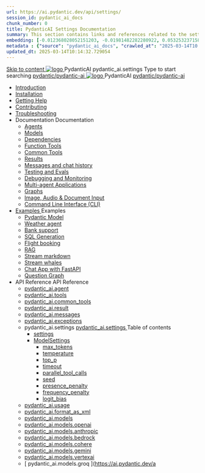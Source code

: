 ```yaml
---
url: https://ai.pydantic.dev/api/settings/
session_id: pydantic_ai_docs
chunk_number: 0
title: PydanticAI Settings Documentation
summary: This section contains links and references related to the settings of PydanticAI, including navigation options for installation, troubleshooting, and contributing to the project.
embedding: [-0.012368028052151203, -0.01981482282280922, 0.053253237158060074, -0.017274830490350723, -0.0035971191246062517, 0.008680710569024086, -0.02844502218067646, 0.01472040731459856, 0.014063761569559574, 0.004874330945312977, 0.0024101058952510357, -0.08156837522983551, -0.024952532723546028, -0.016610968858003616, 0.025832870975136757, -0.007504521403461695, -0.022037314251065254, 0.025804007425904274, -0.003809987800195813, 0.05359959974884987, 0.055158231407403946, -0.00401564035564661, 0.002622974570840597, 0.019150961190462112, 0.004675894044339657, 0.0005790748400613666, 0.016076993197202682, 0.041390322148799896, 0.02597718872129917, -0.04263145476579666, 0.01574506238102913, -0.01626460626721382, -0.0447673536837101, -0.010275421664118767, 0.01244018692523241, -0.004437769763171673, 0.010787749662995338, -0.00012142982450313866, 0.004138310439884663, 0.019959140568971634, 0.01645221933722496, -0.05469641461968422, 0.02248469926416874, 0.003045103745535016, -0.07319794595241547, 0.0024768528528511524, 0.02042095735669136, 0.011328940279781818, 0.006580887828022242, -0.008002417162060738, -0.07013840973377228, 0.014532794244587421, -0.04496939852833748, 0.009690934792160988, 0.004069759510457516, -0.004271804355084896, -0.012678311206400394, 0.018054146319627762, 0.0033084836322814226, -0.03486716002225876, 0.005159358493983746, -0.020752888172864914, -0.004455809481441975, 0.0636729747056961, -0.030681945383548737, -0.016899604350328445, -0.06321115791797638, 0.030393311753869057, -0.0636729747056961, -0.03371261805295944, 0.02952740527689457, 0.03882146626710892, -0.03685874491930008, -0.06171025335788727, -0.002731212880462408, -0.02337946929037571, 0.024923669174313545, 0.10564056783914566, -0.0030577315483242273, -0.056341636925935745, -0.01070837490260601, 0.03475170582532883, -0.01531211007386446, -0.004282628186047077, -0.021676521748304367, -0.028661498799920082, -0.029585132375359535, 0.000420325348386541, -0.013969955034554005, -0.0268575269728899, -0.026135938242077827, -0.0056572542525827885, -0.02755025215446949, -0.008933266624808311, 0.07822020351886749, 0.00706074433401227, 0.015990402549505234, -0.007987985387444496, 0.004271804355084896, 0.030566493049263954, 0.030393311753869057, -0.04419008269906044, -0.051983240991830826, 0.06171025335788727, 0.02218163199722767, -0.00911366380751133, 0.014070977456867695, -0.0290511567145586, -0.005231517367064953, 0.02379799075424671, -0.12826958298683167, -0.003521352307870984, -0.03270239382982254, 0.026785368099808693, -0.08508972823619843, -0.006815404165536165, -0.015499722212553024, 0.025125714018940926, 0.020276639610528946, -0.04976074770092964, -0.02883468009531498, 0.0137246148660779, 0.04387258365750313, 0.02070959284901619, 0.029585132375359535, -0.0008880049572326243, -0.016105856746435165, -0.0432375892996788, -0.06615523993968964, -0.03099944442510605, 0.011516553349792957, 0.013508138246834278, 0.045431215316057205, -0.027896614745259285, -0.0012636820320039988, -0.025385485962033272, -0.02695854939520359, -0.0001854708098107949, -0.03818646818399429, 0.022152768447995186, 0.032356031239032745, -0.014727623201906681, -0.01223814208060503, 0.03633920103311539, -0.04361281543970108, 0.007598327938467264, -0.03420329838991165, -0.020969364792108536, -0.03062422014772892, 0.03330852836370468, 0.03099944442510605, 0.022643448784947395, -0.013046321459114552, -0.028964566066861153, -0.0296428594738245, 0.01713051274418831, 0.028618203476071358, 0.032153986394405365, 0.01982925459742546, -0.03847510367631912, -0.026121506467461586, 0.05541800335049629, -0.027492525056004524, -0.021835271269083023, -0.011494905687868595, -0.002815999323502183, -0.04199645668268204, -0.020074594765901566, -0.07302476465702057, -0.06575115025043488, -0.01252677757292986, -0.02369696833193302, -0.012591720558702946, -0.003770300420001149, 0.01713051274418831, -0.034924887120723724, -0.029787177219986916, -0.02646786905825138, -0.03694533556699753, -0.04141918569803238, -0.03143239766359329, -0.004297059960663319, -0.05818890407681465, -0.024043330922722816, 0.0017291066469624639, -0.017808806151151657, -0.018256191164255142, 0.009185822680592537, -0.01793869212269783, 0.04546007886528969, 0.03755147010087967, 0.012057744897902012, 0.05071324482560158, 0.01971380040049553, 0.019858118146657944, -0.03454966098070145, 0.030306721106171608, -0.01792426034808159, -0.0029278455767780542, 0.010340364649891853, 0.0042754122987389565, -0.008796164765954018, 0.020651865750551224, 0.012050529010593891, 0.002294651698321104, -0.055042777210474014, 0.017404716461896896, 0.015369836241006851, -0.021835271269083023, -0.01853039488196373, 0.020594138652086258, -0.0662129670381546, 0.03099944442510605, 0.0028141953516751528, -0.012000017799437046, 0.014446203596889973, -0.06321115791797638, -0.007764292880892754, 0.001027361722663045, 0.038590557873249054, -0.033048756420612335, 0.04973188415169716, 0.03203853219747543, 0.004401690326631069, -0.012274221517145634, 0.014626600779592991, 0.025111282244324684, -0.02952740527689457, 0.030364448204636574, 0.032067395746707916, 0.005043904297053814, 0.016885172575712204, -0.018458236008882523, -0.006483473349362612, 0.006800972390919924, -0.05143483355641365, 0.009784741327166557, -0.013760694302618504, 0.017419148236513138, -0.013638024218380451, 0.009265197440981865, -0.005751060787588358, -0.0022892397828400135, 0.031749896705150604, 0.009503321722149849, 0.0021575498394668102, -0.006230917293578386, -0.04153463989496231, 0.01951175555586815, 0.028170818462967873, 0.035415567457675934, 0.004141918383538723, 0.010188831016421318, -0.02307640202343464, 0.00012402303400449455, -0.02587616629898548, -0.04000487178564072, -0.0035267642233520746, -0.03639692813158035, 0.010924851521849632, -0.006714381743222475, 0.034636251628398895, -0.0066494387574493885, -0.013876148499548435, -0.002184609416872263, -0.025587530806660652, -0.028199682012200356, 0.023220719769597054, -0.04450758174061775, -0.059920717030763626, 0.030883990228176117, 0.03022013045847416, 0.06482751667499542, -0.023451628163456917, -0.041476912796497345, 0.0182417593896389, -0.004719189368188381, 0.020940501242876053, -0.0024064979515969753, 0.01371739897876978, -0.008659062907099724, -0.0018265211256220937, 0.06315343081951141, 0.0331064835190773, 0.015615176409482956, 0.02636684663593769, 0.004863507114350796, -0.0048707230016589165, -0.0035466079134494066, -0.007966337725520134, 0.028113091364502907, 0.012772117741405964, 0.030075812712311745, -0.04580644145607948, 0.039600782096385956, -0.00391100998967886, 0.05986298993229866, 0.021142546087503433, 0.016466651111841202, -0.031374670565128326, 0.07360203564167023, 0.027968773618340492, -0.014980179257690907, -0.02081061527132988, 0.011733029969036579, 0.02238367684185505, 0.007172590587288141, -0.01775107905268669, 0.055533457547426224, -0.036310337483882904, -0.017967555671930313, 0.0296428594738245, -0.012093824334442616, -0.03734942525625229, -0.03183648735284805, -0.04089964181184769, 0.0481443889439106, -0.017303694039583206, 0.06257615983486176, -0.016481082886457443, -0.046903256326913834, -0.043468497693538666, 0.007807588204741478, 0.023061970248818398, -0.03726283460855484, -0.005469641648232937, 0.023740263655781746, 0.0045640477910637856, -0.016394492238759995, -0.025010259822010994, 0.014287454076111317, -0.027882182970643044, -0.016221310943365097, 0.03619488328695297, -0.016178015619516373, -0.025298895314335823, -0.017361421138048172, 0.01653880998492241, -0.04095736891031265, 0.031865350902080536, -0.04520030692219734, -0.04061100631952286, -0.05299346521496773, -0.027521388605237007, -0.022527994588017464, 0.016683127731084824, 0.005011432804167271, 0.04338190704584122, 0.0037630845326930285, 0.006277820561081171, -0.008998209610581398, -0.0094167310744524, -0.006115463096648455, 0.04170782119035721, -0.03636806458234787, -0.021864134818315506, -0.005372227169573307, -0.01535540446639061, -0.035242386162281036, 0.032153986394405365, -0.055937547236680984, 0.001572161098010838, 0.018068578094244003, -0.01322671864181757, -0.008161166682839394, -0.0015360816614702344, -0.028776952996850014, -0.029671723023056984, -0.009842468425631523, -0.010470250621438026, 0.01511006522923708, -0.013984386809170246, -0.014893588609993458, -0.02358151413500309, -0.02092606946825981, -0.03844624012708664, -0.021777544170618057, 0.01293086726218462, 0.004163566045463085, 0.016971763223409653, 0.020954933017492294, -0.005624782759696245, 0.010831044986844063, 0.0222970861941576, 0.04739393666386604, 0.0040877992287278175, -0.0023992820642888546, 0.013933875598013401, -0.014604953117668629, 0.042256228625774384, 0.051492560654878616, -0.018357213586568832, -0.005444386042654514, -0.0018454628298059106, 0.009460026398301125, 0.010095024481415749, -0.017375852912664413, 0.0088250283151865, 0.06003617122769356, 0.01041252352297306, -0.010470250621438026, -0.006833443883806467, -0.025645257905125618, -0.0023361430503427982, -0.019959140568971634, 0.02576071210205555, 0.04352622479200363, 0.021561067551374435, 0.016827445477247238, -0.02021891251206398, 0.050886426120996475, -0.02825740911066532, 0.018169600516557693, -0.02498139627277851, -0.013695751316845417, -0.047624845057725906, 0.0058953785337507725, 0.03348170965909958, 0.006396882701665163, 0.03613715618848801, -0.02101266011595726, -0.05559118464589119, -0.04130373150110245, -0.023956740275025368, -0.06523160636425018, 0.05498505011200905, 0.06984977424144745, -0.037118516862392426, -0.008110655471682549, -0.03287557512521744, 0.007147334981709719, 0.0244907159358263, 0.05579322949051857, -0.020060162991285324, 0.0048418594524264336, -0.02477935142815113, -0.012447402812540531, 0.031086035072803497, 0.0071581588126719, 0.01021047867834568, 0.018862325698137283, -0.05596641078591347, -0.043353043496608734, 0.030075812712311745, -0.02072402462363243, -0.02280219830572605, 0.0011797973420470953, -0.027521388605237007, -0.012209278531372547, -0.03616601973772049, 0.0024479893036186695, -0.01332774106413126, 0.001581180957145989, 0.03128807991743088, -0.0036368065048009157, -0.04072646051645279, 0.06269161403179169, -0.008060144260525703, 0.045835305005311966, 0.0018274231115356088, 0.051983240991830826, 0.006144326645880938, -0.054061416536569595, 0.016466651111841202, -0.0055887033231556416, -0.006194837857037783, 0.009207470342516899, 0.0020926068536937237, -0.015730630606412888, -0.005195437930524349, 0.009979570284485817, -0.026684345677495003, -0.0004131094610784203, -0.03290443867444992, -0.012050529010593891, -0.016899604350328445, 0.03437647968530655, 0.015052338130772114, -0.02795434184372425, -0.00696332985535264, 0.02151777222752571, -0.022354813292622566, -0.004040895961225033, 0.03071080893278122, 0.013998818583786488, 0.07083113491535187, -0.010571273043751717, -0.030046949163079262, -0.008392075076699257, 0.010434171184897423, -0.03301989287137985, 0.011689734645187855, 0.054061416536569595, -0.018977779895067215, 0.03688760846853256, 0.00991462729871273, -0.03198080509901047, -0.0021882173605263233, -0.030306721106171608, -0.013161775656044483, 0.011689734645187855, -0.023162992671132088, -0.00871679000556469, 0.041967593133449554, 0.006144326645880938, -0.005751060787588358, 0.009156959131360054, -0.015874948352575302, -0.015802789479494095, 0.03558874875307083, -0.05319551005959511, -0.004022856242954731, -0.008594119921326637, 0.02208060957491398, 0.033135347068309784, 0.0402069166302681, 0.01724596694111824, 0.024230943992733955, 0.005365011282265186, -0.006440178025513887, 0.031345807015895844, -0.04063986986875534, -0.00606495188549161, 0.015903811901807785, 0.012447402812540531, -0.028199682012200356, -0.025645257905125618, -0.025818439200520515, -0.03203853219747543, -0.018905621021986008, 0.023913444951176643, -0.003552019828930497, 0.012079392559826374, -0.027911046519875526, -0.06569342315196991, 0.014590521343052387, 0.016610968858003616, 0.0031298904214054346, -0.03576193004846573, -0.012375243939459324, 0.0009222804219461977, 0.012591720558702946, -0.0378401055932045, 0.005332539789378643, 0.008853891864418983, 0.008990993723273277, 0.014756486751139164, 0.012418539263308048, -0.005837651435285807, 0.010087808594107628, 0.07943247258663177, -0.021359022706747055, 0.02209504134953022, -0.020276639610528946, 0.02596275694668293, 0.01253399346023798, -0.00686230743303895, -0.023336173966526985, 0.01930971071124077, 0.008291052654385567, 0.00013090067659504712, -0.015283246524631977, 0.016914036124944687, 0.03241375833749771, -0.03703192621469498, 0.04000487178564072, 0.03356830030679703, -0.006184014026075602, -0.03714738041162491, -0.01675528660416603, -0.008074576035141945, -0.008471449837088585, -0.02171981707215309, -0.02356708236038685, -0.011985586024820805, -0.010455818846821785, -0.011278429068624973, -0.017260398715734482, -0.0006237231427803636, 0.013147343881428242, -0.02379799075424671, -0.01733255758881569, -0.0062525649555027485, 0.028026500716805458, -0.05241619423031807, 0.0019284454174339771, -0.012649447657167912, 0.013515354134142399, 0.014669896103441715, 0.021359022706747055, 0.034232161939144135, -0.02141674980521202, -0.006007224787026644, -0.026020484045147896, -0.026900822296738625, 0.01049911417067051, 0.03489602357149124, -0.016697559505701065, -0.033828072249889374, 0.017188239842653275, 0.003660258138552308, -0.046123940497636795, -0.01575949415564537, 0.038792602717876434, -0.01373183075338602, 0.002776311943307519, 0.006126286927610636, 0.015182224102318287, -0.008702358230948448, -0.007908610627055168, -0.01204331312328577, -0.015340972691774368, -0.0006773913046345115, -0.029873767867684364, -0.001759774168021977, 0.01854482665657997, -0.04782688990235329, 0.007316908333450556, 0.0596320815384388, -0.046730075031518936, -0.0030396918300539255, 0.011285644955933094, 0.013140127994120121, 0.006707165855914354, 0.007013841066509485, -0.01492245215922594, -0.015918243676424026, -0.05391709879040718, -0.025385485962033272, -0.00255081569775939, -0.022527994588017464, 0.04312213510274887, 0.0390235111117363, 0.02607821114361286, -0.0117402458563447, 0.014107056893408298, 0.011992801912128925, -0.029787177219986916, 0.014070977456867695, -0.026972981169819832, 0.008507529273629189, 0.037811242043972015, 0.00607216777279973, -0.03489602357149124, 0.021445613354444504, -0.022932084277272224, -0.0149080203846097, -0.005181006155908108, 0.012404107488691807, -0.01982925459742546, -0.0005605841288343072, -0.00705713639035821, 0.006992193404585123, 0.0006981369224376976, 0.02854604460299015, -0.009647639468312263, -0.007331340108066797, -0.03379920870065689, -0.024057762697339058, 0.031086035072803497, -0.058621857315301895, 0.024115489795804024, 0.024591738358139992, -0.02278776653110981, -0.015095633454620838, 0.03169216960668564, 0.03688760846853256, 0.026208097115159035, 0.012064960785210133, 0.020752888172864914, -0.00255081569775939, 0.03001808561384678, 0.02020448073744774, 0.04895256832242012, 0.008457018062472343, -0.01472040731459856, 0.024692760780453682, -0.04719189181923866, -0.01795312389731407, 0.019800391048192978, -0.015514153987169266, 0.006869523320347071, -0.0866483598947525, 0.008045712485909462, 0.06834886968135834, -0.02011789008975029, 0.031172625720500946, 0.01834278181195259, 0.012483482249081135, 0.0356464758515358, 0.01952618733048439, -0.020089026540517807, 0.010924851521849632, -0.0006092913681641221, 0.008608551695942879, 0.01851596310734749, -0.018862325698137283, 0.02091163769364357, -0.008247757330536842, -0.08965016156435013, -0.02309083379805088, 0.011321724392473698, 0.0038785384967923164, -0.010167183354496956, -0.038388513028621674, 0.007778724655508995, 0.014792566187679768, 0.010686727240681648, 0.03099944442510605, -0.024331966415047646, -0.03120148926973343, 0.003961521200835705, -0.038908056914806366, 0.01773664727807045, -0.002857490675523877, 0.0014972962671890855, 0.014806997962296009, 0.019381869584321976, -0.014143136329948902, -0.028618203476071358, -0.03628147393465042, 0.014965747483074665, -0.012707174755632877, 0.028704794123768806, -0.006454609800130129, -0.019353006035089493, -0.022369245067238808, 0.02376912720501423, -0.019396301358938217, -0.011530985124409199, -0.0006074873963370919, 0.006616967264562845, -0.0028033715207129717, -0.004852683283388615, 0.014013250358402729, -0.010939283296465874, -0.05432118847966194, 0.03498261421918869, -0.033943526446819305, 0.017678920179605484, 0.008702358230948448, -0.014294669963419437, -0.013342172838747501, -0.004784132353961468, -0.02694411762058735, -0.04271804541349411, 0.014806997962296009, 0.05639936402440071, -0.017361421138048172, -0.018689144402742386, 0.0034744490403681993, 0.012591720558702946, -0.01104030478745699, -0.01626460626721382, 0.012779333628714085, -0.007612759713083506, -0.018559258431196213, 0.0045532239601016045, -0.031951941549777985, 0.006028872448951006, 0.005076375789940357, -0.0017444404074922204, -0.023134129121899605, 0.032760120928287506, -0.007742645218968391, -0.009286845102906227, 0.009077584370970726, -0.01584608480334282, -0.030364448204636574, -0.003472645068541169, -0.025125714018940926, -0.02082504704594612, 0.0016334961401298642, 0.011805188842117786, 0.026395710185170174, -0.038013286888599396, 0.0003141165361739695, -0.02815638668835163, 0.018862325698137283, 0.00676489295437932, -0.007598327938467264, -0.022412540391087532, -0.0094167310744524, -0.007089607883244753, 0.009272413328289986, -0.030595356598496437, 0.00696332985535264, -0.025500940158963203, -0.0332796648144722, -0.017967555671930313, -0.04886597767472267, 0.003552019828930497, 0.012187630869448185, -0.0064906892366707325, 0.021864134818315506, -0.02197958715260029, 0.02062300220131874, -0.10390875488519669, -0.0018175012664869428, -0.0028033715207129717, -0.004141918383538723, 0.0515214242041111, -0.0252555999904871, 0.006317507941275835, 0.039889417588710785, -0.015384268015623093, -0.012382459826767445, 0.02488037385046482, 0.013962739147245884, -0.015427563339471817, -0.00811787135899067, 0.01352978590875864, -0.03102830797433853, 0.03893692046403885, -0.014590521343052387, 0.03668556362390518, 0.0030108282808214426, -0.02766570635139942, 0.002559835556894541, 0.0036548462230712175, 0.053570736199617386, -0.05368619039654732, -0.0045640477910637856, -0.0011698754969984293, 0.03555988520383835, 0.03050876595079899, -0.003846067003905773, -0.03290443867444992, -0.03128807991743088, -0.018703576177358627, 0.028069796040654182, -0.013775126077234745, 0.05766936019062996, -0.001700243097729981, 0.03143239766359329, 0.00470475759357214, -0.011422746814787388, 0.014936883933842182, -0.027290480211377144, 0.02874808944761753, 0.022167200222611427, 0.015066769905388355, -0.010470250621438026, -0.013450411148369312, -0.009084800258278847, -0.010975361801683903, 0.024519579485058784, 0.021878566592931747, 0.049991656094789505, -0.0026067388243973255, 0.016221310943365097, 0.02358151413500309, 0.03579079359769821, -0.035415567457675934, 0.014258590526878834, 0.002244140487164259, 0.003432957688346505, 0.0009930862579494715, 0.0018671104917302728, -0.01922312006354332, -0.024548443034291267, -0.037320561707019806, -0.0035736674908548594, -0.03590624779462814, 0.0024155178107321262, -0.019251983612775803, -0.014359612949192524, -0.020752888172864914, 0.026727641001343727, -0.004647030495107174, -0.009294060990214348, -0.01263501588255167, 0.008291052654385567, 0.009986786171793938, 0.013140127994120121, -0.009582696482539177, -0.04092850536108017, 0.05443664267659187, -0.03200966864824295, -0.0252555999904871, 0.03388579934835434, -0.026280255988240242, 0.00842093862593174, -0.0077931564301252365, -0.036108292639255524, 0.009207470342516899, -0.01930971071124077, 0.022022882476449013, -0.009864116087555885, 0.0014702366897836328, 0.00587373087182641, -0.02952740527689457, 0.021229136735200882, -0.011314508505165577, 0.022556858137249947, 0.021763112396001816, -0.005642822477966547, 0.03521352261304855, 0.017188239842653275, -0.007814804092049599, 0.029094452038407326, -0.005945889744907618, 0.037407152354717255, -0.0047516608610749245, -0.04716302827000618, 0.0010959126520901918, 0.038013286888599396, 0.003111850703135133, 0.025847302749753, 0.009950706735253334, -0.0020330757834017277, -0.022527994588017464, -0.009662071242928505, 0.04647030308842659, 0.015153360553085804, -0.045315761119127274, 0.006519552785903215, 0.02258572168648243, -0.012303085066378117, -0.021258000284433365, 0.04877938702702522, -0.00646904157474637, -0.018573690205812454, -0.009063152596354485, 0.0037414368707686663, -0.013270013965666294, 0.0026265825144946575, 0.024707192555069923, 0.006483473349362612, -0.03994714468717575, 0.037205107510089874, -0.013638024218380451, -0.015239951200783253, 0.05189665034413338, -0.041678957641124725, 0.0032796200830489397, 0.0043547870591282845, -0.003975952975451946, 0.0015577293233945966, -0.006043304223567247, -0.006126286927610636, -0.04092850536108017, 0.00940951518714428, -0.0038568908348679543, -0.027405934408307076, 0.01422251109033823, -0.009185822680592537, 0.032644666731357574, -0.029368655756115913, -0.0049500977620482445, 0.04294895380735397, -0.009582696482539177, 0.03316421061754227, -0.022426972165703773, -0.04872165992856026, -0.007814804092049599, -0.00636801915243268, -0.007251965347677469, 0.03905237466096878, -0.013659671880304813, -0.023422764614224434, 0.013277229852974415, -0.008702358230948448, -0.022325949743390083, -0.015788357704877853, -0.003788340138271451, 0.00368010182864964, -0.00726278917863965, 0.0074828737415373325, 0.026684345677495003, 0.025717416778206825, 0.021532204002141953, 0.0864751785993576, 0.02150334045290947, 0.007345771882683039, -0.028906838968396187, 0.02854604460299015, -0.013371036387979984, -0.010095024481415749, 0.0035971191246062517, 0.0037919480819255114, 0.056255046278238297, 0.006259780842810869, -0.010715590789914131, 0.022369245067238808, -0.013270013965666294, 0.03420329838991165, 0.049587566405534744, 0.0031587539706379175, -0.003954305313527584, 0.056947771459817886, -0.014576089568436146, 0.006288644392043352, 0.040380097925662994, 0.010722806677222252, -0.004069759510457516, 0.026496732607483864, 0.021041523665189743, 0.030479902401566505, 0.00812508724629879, -0.0008239639573730528, -0.009156959131360054, 0.017173808068037033, -0.021041523665189743, -0.031865350902080536, 0.03180762380361557, 0.023119697347283363, -0.03071080893278122, -0.003023456083610654, 0.0013394488487392664, -0.004181605763733387, -0.02219606377184391, 0.02753582037985325, -0.027709001675248146, -0.01233916450291872, -0.030277857556939125, -0.013500922359526157, -0.0292243380099535, -0.021950723603367805, 0.00012007684563286602, 0.00832713209092617, 0.02208060957491398, 0.00961156003177166, 0.011134111322462559, 0.012454618699848652, 0.025601962581276894, 0.009272413328289986, -0.011819620616734028, 0.02456287480890751, -0.019742663949728012, 0.0026536420919001102, 0.037811242043972015, 0.0003946187498513609, 0.035531021654605865, 0.016004834324121475, 0.007490089628845453, -0.021575499325990677, 0.007371027488261461, 0.02545764483511448, -0.006656654644757509, -0.02182083949446678, 0.0010030081029981375, 0.015975970774888992, 0.025818439200520515, 0.03307761996984482, 0.011855700053274632, -0.04303554445505142, -0.0033968782518059015, 0.017260398715734482, 0.024822646751999855, -0.012598936446011066, 0.020190048962831497, -0.014532794244587421, 0.02545764483511448, 0.008016848936676979, -0.008536392822861671, 0.00803128071129322, -0.008904403075575829, 0.042083047330379486, 0.004181605763733387, -0.00025841890601441264, -0.0015054141404107213, -0.021460045129060745, 0.012822628952562809, -0.0012447403278201818, 0.03082626312971115, 0.02023334428668022, -0.026034915819764137, 0.009467242285609245, -0.005963929463177919, 0.0070066251792013645, -0.02665548212826252, -0.016610968858003616, -0.01943959668278694, -0.03515579551458359, 0.003903794102370739, -0.025212304666638374, -0.04903915897011757, 0.0005015040514990687, -0.001512630027718842, -0.02884911186993122, 0.024707192555069923, -0.03281784802675247, -0.017000626772642136, -0.04987620189785957, 0.0007680408307351172, 0.013472058810293674, 0.00951775349676609, 0.026828663423657417, 0.0006169582484290004, -0.009474458172917366, -0.01851596310734749, 0.008904403075575829, 0.0040084244683384895, 0.004329531453549862, -0.0008573374361731112, -0.0332796648144722, 0.010073376819491386, 0.011660871095955372, -0.0010526173282414675, 0.012108256109058857, 0.01352978590875864, -0.013154559768736362, 0.008940482512116432, -0.06142161786556244, 0.03368375450372696, 0.024230943992733955, -0.02775229699909687, -0.021171409636735916, 0.020089026540517807, 0.006696342024952173, 0.01362359244376421, -0.0007044508238323033, -0.03737828880548477, -0.014092625118792057, -0.026294687762856483, -0.004546008072793484, 0.012050529010593891, 0.013067969121038914, 0.012382459826767445, 0.010232126340270042, 0.020045731216669083, -0.03200966864824295, 0.0007865315419621766, 0.008139519020915031, 0.010383659973740578, -0.022831061854958534, 0.018212895840406418, 0.006577279884368181, -0.005365011282265186, 0.011285644955933094, -0.05322437360882759, -0.004426945932209492, -0.07181249558925629, -0.011134111322462559, -0.009084800258278847, -0.055360276252031326, -0.0021611577831208706, -0.02150334045290947, 0.004073367454111576, -0.007800372317433357, 0.013371036387979984, -0.014236942864954472, 0.0013015654403716326, 0.010968145914375782, -0.0012997614685446024, -0.012497914023697376, 0.09149742871522903, -0.010758886113762856, -0.022426972165703773, 0.026915254071354866, 0.00011601791629800573, 0.013948307372629642, 0.013349388726055622, 0.006483473349362612, -0.010614568367600441, -0.012368028052151203, -0.020449820905923843, 0.025587530806660652, 0.012108256109058857, -0.01584608480334282, 0.011336156167089939, -0.013060753233730793, 0.0037233971524983644, 0.002206257078796625, 0.03613715618848801, -0.004228509031236172, 0.011603143997490406, 0.03555988520383835, -0.03241375833749771, -0.035300113260746, 0.017202671617269516, 0.00014037152868695557, 0.017895396798849106, -0.03746487945318222, 0.022917652502655983, 0.02755025215446949, 0.0016632616752758622, -0.03668556362390518, -0.008550824597477913, 0.0035141364205628633, -0.017375852912664413, 0.029873767867684364, 0.00016427415539510548, -0.007987985387444496, -0.003124478505924344, 0.009864116087555885, 0.036627836525440216, 0.0166398324072361, -0.0034636252094060183, -0.010527977719902992, -0.002691525500267744, 0.01763562485575676, 0.025702985003590584, -0.01531211007386446, -0.00510523933917284, 0.015427563339471817, -0.017404716461896896, 0.02874808944761753, -0.010542409494519234, -0.006616967264562845, -0.02418764866888523, -0.030364448204636574, 0.0009110055980272591, 0.05201210454106331, 0.027276048436760902, 0.02674207277595997, -0.033135347068309784, 0.009156959131360054, -0.01144439447671175, 0.033452846109867096, -0.00971979834139347, -0.05714981630444527, 0.003283228026703, -0.0063319397158920765, 0.0028827462811022997, 0.040582142770290375, -0.009972354397177696, 0.010715590789914131, 0.02528446353971958, 0.004192429594695568, 0.010917635634541512, 0.01373183075338602, -0.00338064250536263, 0.010145535692572594, 0.02604934759438038, 0.024649465456604958, -0.0006913720280863345, -0.010823829099535942, -0.010730022564530373, 0.01614915207028389, -0.019699368625879288, -0.027824455872178078, 0.032933302223682404, 0.008500313386321068, -0.028560476377606392, 0.01733255758881569, 0.006515944842249155, -0.0026752897538244724, -0.013306093402206898, 0.039485327899456024, 0.011812404729425907, 0.023220719769597054, -0.016466651111841202, 0.026814231649041176, 0.008608551695942879, 0.023538218811154366, 0.012382459826767445, -0.0051485346630215645, -0.04698984697461128, 0.017866533249616623, -0.014727623201906681, 0.002294651698321104, -0.004787740297615528, -0.009828036651015282, -0.008312700316309929, 0.02349492348730564, 0.038215331733226776, 0.019150961190462112, 0.035242386162281036, -0.0057474528439342976, -0.015788357704877853, 0.006779324728995562, -0.020738456398248672, 0.008767301216721535, -0.03628147393465042, -0.021243568509817123, 0.010362012311816216, -0.01913652941584587, -0.009561048820614815, -0.023538218811154366, 0.00401564035564661, 0.034145571291446686, 0.021229136735200882, -0.01941073313355446, -0.011682518757879734, 0.007334948051720858, -0.015918243676424026, 0.02013232186436653, -0.004123878665268421, -0.011610359884798527, -0.001770597998984158, -0.0009633207228034735, 0.025443213060498238, -0.012916435487568378, -0.03758033365011215, 0.010924851521849632, 0.005170182324945927, 0.02726161666214466, 0.010657863691449165, -0.027781160548329353, 0.0009552029077894986, -0.03322193771600723, 0.0008532784995622933, 0.0012402303982526064, -0.014164783991873264, -0.002963925013318658, -0.013399899937212467, -0.00792304240167141, 0.008254973217844963, 0.03200966864824295, 0.023725831881165504, -0.05775595083832741, 0.011386667378246784, -0.02805536426603794, -0.009770309552550316, -0.004939273931086063, -0.0020727631635963917, 0.001868914463557303, -0.022859925404191017, 0.000929947302211076, 0.017419148236513138, 0.009835252538323402, 0.021532204002141953, 0.013515354134142399, 0.016885172575712204, 0.006548416335135698, 0.01482142973691225, -0.026034915819764137, 0.002343358937650919, 0.019381869584321976, 0.024404125288128853, -0.021171409636735916, -0.0044341618195176125, -0.005956713575869799, -0.002722193021327257, -0.011588712222874165, -0.01743358001112938, -0.012966946698725224, 0.003429349744692445, -0.0212002731859684, -0.0027618801686912775, 0.02387014962732792, -0.028993429616093636, -0.005256772972643375, 0.0021810014732182026, -0.04517144337296486, -0.01655324175953865, -0.00803128071129322, 0.01864584907889366, -0.003353582927957177, 0.007547816727310419, 0.04589303210377693, -0.001760676153935492, -0.011502121575176716, 0.007277220953255892, 0.0030685553792864084, -0.021777544170618057, 0.016625400632619858, -0.0012979574967175722, -0.017390284687280655, -0.027694569900631905, 0.024043330922722816, 0.005595919210463762, 0.004730013199150562, -0.027824455872178078, -0.010968145914375782, -0.014345181174576283, 0.0010959126520901918, -0.0047913482412695885, 0.012598936446011066, 0.02486594207584858, -0.003936265595257282, 0.009828036651015282, -0.0006773913046345115, 0.00022357971465680748, -0.031259216368198395, -0.012411323375999928, 0.012476266361773014, 0.013710183091461658, -0.015268814750015736, 0.01932414248585701, 0.01080218143761158, 0.01952618733048439, -0.0001640486589167267, -0.00338064250536263, 0.03486716002225876, 0.017419148236513138, -0.006945290137082338, -0.006602535489946604, -0.027867751196026802, -0.010340364649891853, -0.035531021654605865, -0.017577897757291794, 0.027492525056004524, 0.029556268826127052, -0.00421046931296587, -0.020565275102853775, 0.0018833462381735444, -0.013803989626467228, 0.012281437404453754, -0.02417321689426899, 0.014532794244587421, -0.004055327735841274, 0.008933266624808311, -0.03397238999605179, 0.013840069063007832, 0.0037630845326930285, 0.021878566592931747, 0.0007784136687405407, -0.042371682822704315, 0.005469641648232937, -0.03163444250822067, -0.006414922419935465, -0.0008411016897298396, -0.020695161074399948, 0.01352257002145052, -0.039485327899456024, -0.003770300420001149, 0.0354732945561409, 0.0053072841838002205, -0.0015856908867135644, 0.027405934408307076, -0.02765127457678318, -0.008839460089802742, -0.04924120381474495, -0.017390284687280655, 0.020247776061296463, 0.024432988837361336, -0.0060938154347240925, 0.012281437404453754, 0.005725805182009935, 0.013183423317968845, 0.03584852069616318, -0.0025345799513161182, 0.008536392822861671, -0.04055327922105789, 0.012079392559826374, 0.010888772085309029, -0.005484072957187891, -0.018299486488103867, 0.007627191487699747, 0.0033662107307463884, -0.007475657854229212, -0.006487081293016672, 0.039485327899456024, -0.009546617045998573, 0.046210531145334244, 0.009791957214474678, 0.026395710185170174, -0.017072785645723343, 0.028690362349152565, 0.0378401055932045, -0.0006187622202560306, 0.014568873681128025, 0.005606743041425943, 0.005390266887843609, 0.012505129911005497, -0.018573690205812454, 0.03977396339178085, 0.01734698936343193, -0.0012871336657553911, 0.027319343760609627, 0.009193038567900658, 0.03290443867444992, -0.03579079359769821, 0.032962165772914886, 0.010347580537199974, 0.004488280974328518, 0.00540469866245985, -0.023624809458851814, 0.006779324728995562, 0.047624845057725906, -0.012425755150616169, 0.02099822834134102, -0.03397238999605179, 0.005956713575869799, 0.01143717858940363, -0.011603143997490406, 0.011660871095955372, -0.007735429331660271, 0.03616601973772049, 0.008449802175164223, -0.03252921253442764, 0.002641014289110899, 0.027680138126015663, 0.002442577388137579, 0.02793991006910801, -0.0004785034398082644, 0.03688760846853256, -0.02101266011595726, 0.009734230116009712, -0.005018648691475391, -0.011480473913252354, 0.027521388605237007, 0.02753582037985325, -0.0047516608610749245, -0.04511371627449989, -0.00028074305737391114, -0.001205954933539033, -0.030883990228176117, -5.293528738548048e-05, 0.00020305953512433916, 0.006436570081859827, -0.0001046867182594724, -0.022253790870308876, -0.008990993723273277, 0.012165983207523823, 0.019367437809705734, 0.023826854303479195, -0.006912818644195795, -0.013746262528002262, 0.0008663572953082621, -0.024822646751999855, 0.008493097499012947, -0.03913896530866623, 0.007526169065386057, -0.002015036065131426, -0.010831044986844063, 0.0002036232763202861, 0.023509355261921883, -0.010592920705676079, 0.02456287480890751, 0.00510163139551878, -0.032240577042102814, 0.0021882173605263233, -0.0033373471815139055, 0.014092625118792057, 0.008089007809758186, 0.05022256448864937, -0.022426972165703773, -0.01114132720977068, -0.005660862196236849, -0.0217919759452343, 0.01772221550345421, 0.012050529010593891, -0.04248713701963425, 0.022340381518006325, -0.023162992671132088, 0.015932675451040268, 0.003193029435351491, 0.0252555999904871, -0.012707174755632877, -0.013270013965666294, 0.011422746814787388, -0.003651238279417157]
metadata : {"source": "pydantic_ai_docs", "crawled_at": "2025-03-14T10:14:32.729054", "url_path": "/api/settings/", "chunk_size": 5000}
updated_dt: 2025-03-14T10:14:32.729054
---
```

[ Skip to content ](https://ai.pydantic.dev/api/settings/#pydantic_aisettings)
[ ![logo](https://ai.pydantic.dev/img/logo-white.svg) ](https://ai.pydantic.dev/ "PydanticAI")
PydanticAI 
pydantic_ai.settings 
Type to start searching
[ pydantic/pydantic-ai  ](https://github.com/pydantic/pydantic-ai "Go to repository")
[ ![logo](https://ai.pydantic.dev/img/logo-white.svg) ](https://ai.pydantic.dev/ "PydanticAI") PydanticAI 
[ pydantic/pydantic-ai  ](https://github.com/pydantic/pydantic-ai "Go to repository")
  * [ Introduction  ](https://ai.pydantic.dev/)
  * [ Installation  ](https://ai.pydantic.dev/install/)
  * [ Getting Help  ](https://ai.pydantic.dev/help/)
  * [ Contributing  ](https://ai.pydantic.dev/contributing/)
  * [ Troubleshooting  ](https://ai.pydantic.dev/troubleshooting/)
  * Documentation  Documentation 
    * [ Agents  ](https://ai.pydantic.dev/agents/)
    * [ Models  ](https://ai.pydantic.dev/models/)
    * [ Dependencies  ](https://ai.pydantic.dev/dependencies/)
    * [ Function Tools  ](https://ai.pydantic.dev/tools/)
    * [ Common Tools  ](https://ai.pydantic.dev/common_tools/)
    * [ Results  ](https://ai.pydantic.dev/results/)
    * [ Messages and chat history  ](https://ai.pydantic.dev/message-history/)
    * [ Testing and Evals  ](https://ai.pydantic.dev/testing-evals/)
    * [ Debugging and Monitoring  ](https://ai.pydantic.dev/logfire/)
    * [ Multi-agent Applications  ](https://ai.pydantic.dev/multi-agent-applications/)
    * [ Graphs  ](https://ai.pydantic.dev/graph/)
    * [ Image, Audio & Document Input  ](https://ai.pydantic.dev/input/)
    * [ Command Line Interface (CLI)  ](https://ai.pydantic.dev/cli/)
  * [ Examples  ](https://ai.pydantic.dev/examples/)
Examples 
    * [ Pydantic Model  ](https://ai.pydantic.dev/examples/pydantic-model/)
    * [ Weather agent  ](https://ai.pydantic.dev/examples/weather-agent/)
    * [ Bank support  ](https://ai.pydantic.dev/examples/bank-support/)
    * [ SQL Generation  ](https://ai.pydantic.dev/examples/sql-gen/)
    * [ Flight booking  ](https://ai.pydantic.dev/examples/flight-booking/)
    * [ RAG  ](https://ai.pydantic.dev/examples/rag/)
    * [ Stream markdown  ](https://ai.pydantic.dev/examples/stream-markdown/)
    * [ Stream whales  ](https://ai.pydantic.dev/examples/stream-whales/)
    * [ Chat App with FastAPI  ](https://ai.pydantic.dev/examples/chat-app/)
    * [ Question Graph  ](https://ai.pydantic.dev/examples/question-graph/)
  * API Reference  API Reference 
    * [ pydantic_ai.agent  ](https://ai.pydantic.dev/api/agent/)
    * [ pydantic_ai.tools  ](https://ai.pydantic.dev/api/tools/)
    * [ pydantic_ai.common_tools  ](https://ai.pydantic.dev/api/common_tools/)
    * [ pydantic_ai.result  ](https://ai.pydantic.dev/api/result/)
    * [ pydantic_ai.messages  ](https://ai.pydantic.dev/api/messages/)
    * [ pydantic_ai.exceptions  ](https://ai.pydantic.dev/api/exceptions/)
    * pydantic_ai.settings  [ pydantic_ai.settings  ](https://ai.pydantic.dev/api/settings/) Table of contents 
      * [ settings  ](https://ai.pydantic.dev/api/settings/#pydantic_ai.settings)
      * [ ModelSettings  ](https://ai.pydantic.dev/api/settings/#pydantic_ai.settings.ModelSettings)
        * [ max_tokens  ](https://ai.pydantic.dev/api/settings/#pydantic_ai.settings.ModelSettings.max_tokens)
        * [ temperature  ](https://ai.pydantic.dev/api/settings/#pydantic_ai.settings.ModelSettings.temperature)
        * [ top_p  ](https://ai.pydantic.dev/api/settings/#pydantic_ai.settings.ModelSettings.top_p)
        * [ timeout  ](https://ai.pydantic.dev/api/settings/#pydantic_ai.settings.ModelSettings.timeout)
        * [ parallel_tool_calls  ](https://ai.pydantic.dev/api/settings/#pydantic_ai.settings.ModelSettings.parallel_tool_calls)
        * [ seed  ](https://ai.pydantic.dev/api/settings/#pydantic_ai.settings.ModelSettings.seed)
        * [ presence_penalty  ](https://ai.pydantic.dev/api/settings/#pydantic_ai.settings.ModelSettings.presence_penalty)
        * [ frequency_penalty  ](https://ai.pydantic.dev/api/settings/#pydantic_ai.settings.ModelSettings.frequency_penalty)
        * [ logit_bias  ](https://ai.pydantic.dev/api/settings/#pydantic_ai.settings.ModelSettings.logit_bias)
    * [ pydantic_ai.usage  ](https://ai.pydantic.dev/api/usage/)
    * [ pydantic_ai.format_as_xml  ](https://ai.pydantic.dev/api/format_as_xml/)
    * [ pydantic_ai.models  ](https://ai.pydantic.dev/api/models/base/)
    * [ pydantic_ai.models.openai  ](https://ai.pydantic.dev/api/models/openai/)
    * [ pydantic_ai.models.anthropic  ](https://ai.pydantic.dev/api/models/anthropic/)
    * [ pydantic_ai.models.bedrock  ](https://ai.pydantic.dev/api/models/bedrock/)
    * [ pydantic_ai.models.cohere  ](https://ai.pydantic.dev/api/models/cohere/)
    * [ pydantic_ai.models.gemini  ](https://ai.pydantic.dev/api/models/gemini/)
    * [ pydantic_ai.models.vertexai  ](https://ai.pydantic.dev/api/models/vertexai/)
    * [ pydantic_ai.models.groq  ](https://ai.pydantic.dev/a